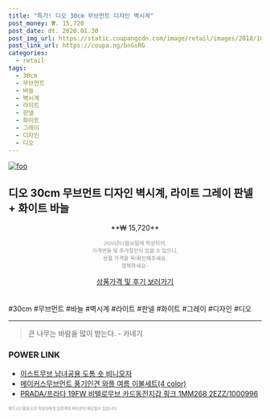 ```yaml
--- 
title: "특가! 디오 30cm 무브먼트 디자인 벽시계" 
post_money: ₩. 15,720 
post_date: dt. 2020.01.30 
post_img_url: https://static.coupangcdn.com/image/retail/images/2018/10/24/20/3/d49b3e0d-3d17-417c-98a1-f286bc58b737.jpg 
post_link_url: https://coupa.ng/bnGsRG 
categories: 
  - retail 
tags: 
  - 30cm 
  - 무브먼트 
  - 바늘 
  - 벽시계 
  - 라이트 
  - 판넬 
  - 화이트 
  - 그레이 
  - 디자인 
  - 디오 
--- 
```

[![foo](https://static.coupangcdn.com/image/retail/images/2018/10/24/20/3/d49b3e0d-3d17-417c-98a1-f286bc58b737.jpg)](https://coupa.ng/bnGsRG) 

## 디오 30cm 무브먼트 디자인 벽시계, 라이트 그레이 판넬 + 화이트 바늘 
<p style="text-align: center;">**₩ 15,720**</p> 
<p style="text-align: center;"><span style="color: #898c8f; font-family: Georgia,Times,serif; font-size: 0.75em;">2020년01월30일에 작성되어, <br>가격변동 및 추가할인이 있을 수 있으니,<br> 상품 가격을 꼭!확인해주세요.<br>행복하세요~</span> 
</p>	 
<div markdown="0" style="text-align: center;"><a href="https://coupa.ng/bnGsRG" class="btn btn--success">상품가격 및 후기 보러가기</a></div> 
<br><br> 
  #30cm #무브먼트 #바늘 #벽시계 #라이트 #판넬 #화이트 #그레이 #디자인 #디오 
<hr> 

> 큰 나무는 바람을 많이 받는다. - 카네기 


### POWER LINK

* <a href="https://blog.naver.com/fasyy4321/221790786059" target="_blank">이스트무브 남녀공용 도톰 숏 비니모자</a>
* <a href="https://blog.naver.com/fasyy4321/221790828774" target="_blank">메이커스무브먼트 풍기인견 와플 여름 이불세트(4 color)</a>
* <a href="https://blog.naver.com/fasyy4321/221785734587" target="_blank">PRADA/프라다 19FW 비텔로무브 카드동전지갑 핑크 1MM268 2EZZ/1000996</a>

<span style="color: #898c8f; font-family: Georgia,Times,serif; font-size: 0.55em;">파트너스활동으로 작성자에게 일정액의 커미션이 제공될수 있습니다.</span> 
